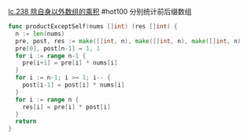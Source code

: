[lc.238 除自身以外数组的乘积](https://leetcode.cn/problems/product-of-array-except-self/?envType=study-plan-v2&envId=top-100-liked)
#hot100
分别统计前后缀数组
```go
func productExceptSelf(nums []int) (res []int) {
  n := len(nums)
  pre, post, res := make([]int, n), make([]int, n), make([]int, n)
  pre[0], post[n-1] = 1, 1
  for i := range n-1 {
    pre[i+1] = pre[i] * nums[i]
  }
  for i := n-1; i >= 1; i-- {
    post[i-1] = post[i] * nums[i]
  }
  for i := range n {
    res[i] = pre[i] * post[i]
  }
  return
}
```